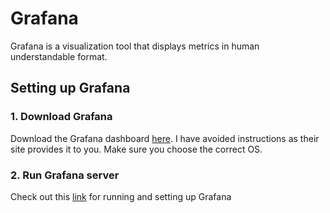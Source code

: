 # Grafana



Grafana is a visualization tool that displays metrics in human understandable format.





## Setting up Grafana

### 1. Download Grafana

Download the Grafana dashboard [here](https://grafana.com/grafana/download). I have avoided instructions as their site provides it to you. Make sure you choose the correct OS.

### 2. Run Grafana server

Check out this [link](https://www.youtube.com/watch?v=4WWW2ZLEg74) for running and setting up Grafana



